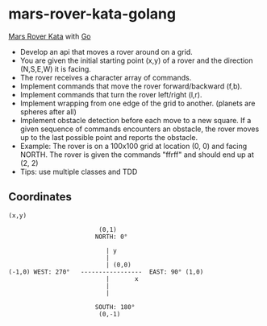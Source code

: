 mars-rover-kata-golang
======================

[Mars Rover Kata](http://craftsmanship.sv.cmu.edu/katas/mars-rover-kata) with [Go](http://golang.org/)  

 * Develop an api that moves a rover around on a grid.
 * You are given the initial starting point (x,y) of a rover and the direction (N,S,E,W) it is facing.
 * The rover receives a character array of commands.
 * Implement commands that move the rover forward/backward (f,b).
 * Implement commands that turn the rover left/right (l,r).
 * Implement wrapping from one edge of the grid to another. (planets are spheres after all)
 * Implement obstacle detection before each move to a new square. If a given sequence of commands encounters an obstacle, the rover moves up to the last possible point and reports the obstacle.
 * Example: The rover is on a 100x100 grid at location (0, 0) and facing NORTH. The rover is given the commands "ffrff" and should end up at (2, 2)
 * Tips: use multiple classes and TDD


## Coordinates

```
(x,y)

                         (0,1)
                        NORTH: 0°

                           | y
                           |
                           | (0,0)
(-1,0) WEST: 270°   -----------------  EAST: 90° (1,0)
                           |       x  
                           |
                           |

                        SOUTH: 180°
                         (0,-1)
       

```
